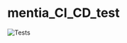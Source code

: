 # mentia_CI_CD_test
![Tests](https://github.com/fentresspaul61B/mentia_CI_CD_test/actions/workflows/tests.yml/badge.svg)

